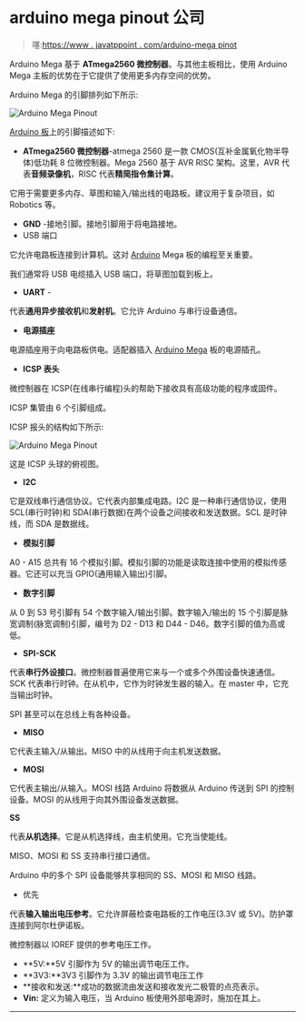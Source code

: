 # arduino mega pinout 公司

> 噻:[https://www . javatppoint . com/arduino-mega pinot](https://www.javatpoint.com/arduino-mega-pinout)

Arduino Mega 基于 **ATmega2560 微控制器**。与其他主板相比，使用 Arduino Mega 主板的优势在于它提供了使用更多内存空间的优势。

Arduino Mega 的引脚排列如下所示:

![Arduino Mega Pinout](../Images/ffcee713998f26a750b383f67a306fc1.png)

[Arduino 板](https://www.javatpoint.com/arduino-boards)上的引脚描述如下:

*   **ATmega2560 微控制器**-atmega 2560 是一款 CMOS(互补金属氧化物半导体)低功耗 8 位微控制器。Mega 2560 基于 AVR RISC 架构。这里，AVR 代表**音频录像机**，RISC 代表**精简指令集计算**。

它用于需要更多内存、草图和输入/输出线的电路板。建议用于复杂项目，如 Robotics 等。

*   **GND** -接地引脚。接地引脚用于将电路接地。
*   USB 端口

它允许电路板连接到计算机。这对 [Arduino](https://www.javatpoint.com/arduino) Mega 板的编程至关重要。

我们通常将 USB 电缆插入 USB 端口，将草图加载到板上。

*   **UART** -

代表**通用异步接收机**和**发射机**。它允许 Arduino 与串行设备通信。

*   **电源插座**

电源插座用于向电路板供电。适配器插入 [Arduino Mega](https://www.javatpoint.com/arduino-mega) 板的电源插孔。

*   **ICSP 表头**

微控制器在 ICSP(在线串行编程)头的帮助下接收具有高级功能的程序或固件。

ICSP 集管由 6 个引脚组成。

ICSP 报头的结构如下所示:

![Arduino Mega Pinout](../Images/e4f2288d21388ac489406093fa723aa7.png)

这是 ICSP 头球的俯视图。

*   **I2C**

它是双线串行通信协议。它代表内部集成电路。I2C 是一种串行通信协议，使用 SCL(串行时钟)和 SDA(串行数据)在两个设备之间接收和发送数据。SCL 是时钟线，而 SDA 是数据线。

*   **模拟引脚**

A0 - A15 总共有 16 个模拟引脚。模拟引脚的功能是读取连接中使用的模拟传感器。它还可以充当 GPIO(通用输入输出)引脚。

*   **数字引脚**

从 0 到 53 号引脚有 54 个数字输入/输出引脚。数字输入/输出的 15 个引脚是脉宽调制(脉宽调制)引脚，编号为 D2 - D13 和 D44 - D46。数字引脚的值为高或低。

*   **SPI-SCK**

代表**串行外设接口**。微控制器普遍使用它来与一个或多个外围设备快速通信。SCK 代表串行时钟。在从机中，它作为时钟发生器的输入。在 master 中，它充当输出时钟。

SPI 甚至可以在总线上有各种设备。

*   **MISO**

它代表主输入/从输出。MISO 中的从线用于向主机发送数据。

*   **MOSI**

它代表主输出/从输入。MOSI 线路 Arduino 将数据从 Arduino 传送到 SPI 的控制设备。MOSI 的从线用于向其外围设备发送数据。

**SS**

代表**从机选择**。它是从机选择线，由主机使用。它充当使能线。

MISO、MOSI 和 SS 支持串行接口通信。

Arduino 中的多个 SPI 设备能够共享相同的 SS、MOSI 和 MISO 线路。

*   优先

代表**输入输出电压参考**。它允许屏蔽检查电路板的工作电压(3.3V 或 5V)。防护罩连接到阿尔杜伊诺板。

微控制器以 IOREF 提供的参考电压工作。

*   **5V:**5V 引脚作为 5V 的输出调节电压工作。
*   **3V3:**3V3 引脚作为 3.3V 的输出调节电压工作
*   **接收和发送:**成功的数据流由发送和接收发光二极管的点亮表示。
*   **Vin:** 定义为输入电压，当 Arduino 板使用外部电源时，施加在其上。

* * *